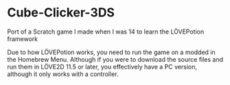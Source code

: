 # Cube-Clicker-3DS
Port of a Scratch game I made when I was 14 to learn the LÖVEPotion framework

Due to how LÖVEPotion works, you need to run the game on a modded in the Homebrew Menu. Although if you were to download the source files and run them in LÖVE2D 11.5 or later, you effectively have a PC version, although it only works with a controller.
